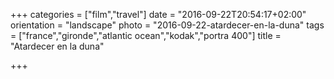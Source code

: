 +++
categories = ["film","travel"]
date = "2016-09-22T20:54:17+02:00"
orientation = "landscape"
photo = "2016-09-22-atardecer-en-la-duna"
tags = ["france","gironde","atlantic ocean","kodak","portra 400"]
title = "Atardecer en la duna"

+++
